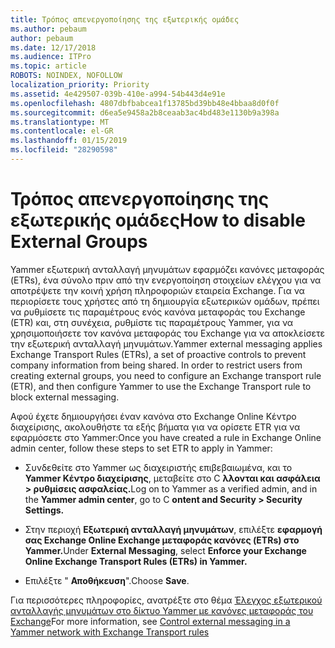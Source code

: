 ```yaml
---
title: Τρόπος απενεργοποίησης της εξωτερικής ομάδες
ms.author: pebaum
author: pebaum
ms.date: 12/17/2018
ms.audience: ITPro
ms.topic: article
ROBOTS: NOINDEX, NOFOLLOW
localization_priority: Priority
ms.assetid: 4e429507-039b-410e-a994-54b443d4e91e
ms.openlocfilehash: 4807dbfbabcea1f13785bd39bb48e4bbaa8d0f0f
ms.sourcegitcommit: d6ea5e9458a2b8ceaab3ac4bd483e1130b9a398a
ms.translationtype: MT
ms.contentlocale: el-GR
ms.lasthandoff: 01/15/2019
ms.locfileid: "28290598"
---
```

# <a name="how-to-disable-external-groups"></a><span data-ttu-id="0e663-102">Τρόπος απενεργοποίησης της εξωτερικής ομάδες</span><span class="sxs-lookup"><span data-stu-id="0e663-102">How to disable External Groups</span></span>

<span data-ttu-id="0e663-p101">Yammer εξωτερική ανταλλαγή μηνυμάτων εφαρμόζει κανόνες μεταφοράς (ETRs), ένα σύνολο πριν από την ενεργοποίηση στοιχείων ελέγχου για να αποτρέψετε την κοινή χρήση πληροφοριών εταιρεία Exchange. Για να περιορίσετε τους χρήστες από τη δημιουργία εξωτερικών ομάδων, πρέπει να ρυθμίσετε τις παραμέτρους ενός κανόνα μεταφοράς του Exchange (ETR) και, στη συνέχεια, ρυθμίστε τις παραμέτρους Yammer, για να χρησιμοποιήσετε τον κανόνα μεταφοράς του Exchange για να αποκλείσετε την εξωτερική ανταλλαγή μηνυμάτων.</span><span class="sxs-lookup"><span data-stu-id="0e663-p101">Yammer external messaging applies Exchange Transport Rules (ETRs), a set of proactive controls to prevent company information from being shared. In order to restrict users from creating external groups, you need to configure an Exchange transport rule (ETR), and then configure Yammer to use the Exchange Transport rule to block external messaging.</span></span> 
  
<span data-ttu-id="0e663-105">Αφού έχετε δημιουργήσει έναν κανόνα στο Exchange Online Κέντρο διαχείρισης, ακολουθήστε τα εξής βήματα για να ορίσετε ETR για να εφαρμόσετε στο Yammer:</span><span class="sxs-lookup"><span data-stu-id="0e663-105">Once you have created a rule in Exchange Online admin center, follow these steps to set ETR to apply in Yammer:</span></span>
  
- <span data-ttu-id="0e663-106">Συνδεθείτε στο Yammer ως διαχειριστής επιβεβαιωμένα, και το **Yammer Κέντρο διαχείρισης**, μεταβείτε στο C **λλονται και ασφάλεια \> ρυθμίσεις ασφαλείας.**</span><span class="sxs-lookup"><span data-stu-id="0e663-106">Log on to Yammer as a verified admin, and in the **Yammer admin center**, go to C **ontent and Security \> Security Settings.**</span></span>
    
- <span data-ttu-id="0e663-107">Στην περιοχή **Εξωτερική ανταλλαγή μηνυμάτων**, επιλέξτε **εφαρμογή σας Exchange Online Exchange μεταφοράς κανόνες (ETRs) στο Yammer.**</span><span class="sxs-lookup"><span data-stu-id="0e663-107">Under **External Messaging**, select **Enforce your Exchange Online Exchange Transport Rules (ETRs) in Yammer.**</span></span>
    
- <span data-ttu-id="0e663-108">Επιλέξτε " **Αποθήκευση**".</span><span class="sxs-lookup"><span data-stu-id="0e663-108">Choose **Save**.</span></span> 
    
<span data-ttu-id="0e663-109">Για περισσότερες πληροφορίες, ανατρέξτε στο θέμα [Έλεγχος εξωτερικού ανταλλαγής μηνυμάτων στο δίκτυο Yammer με κανόνες μεταφοράς του Exchange](https://support.office.com/en-us/article/Control-external-messaging-in-a-Yammer-network-with-Exchange-Transport-Rules-f8fd6403-c8f3-4307-9230-65304d6000d9)</span><span class="sxs-lookup"><span data-stu-id="0e663-109">For more information, see [Control external messaging in a Yammer network with Exchange Transport rules](https://support.office.com/en-us/article/Control-external-messaging-in-a-Yammer-network-with-Exchange-Transport-Rules-f8fd6403-c8f3-4307-9230-65304d6000d9)</span></span>
  


